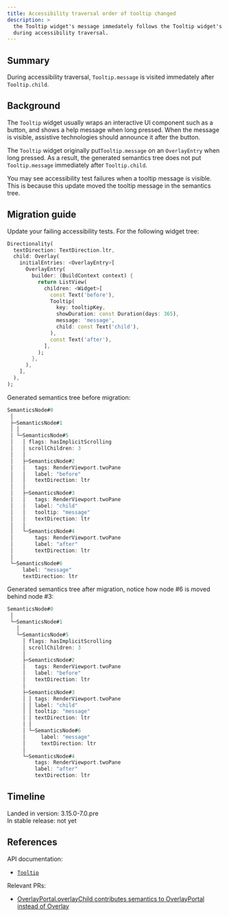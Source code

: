 ```yaml
---
title: Accessibility traversal order of tooltip changed 
description: >
  the Tooltip widget's message immedately follows the Tooltip widget's child 
  during accessibility traversal.
---
```


## Summary

During accessibility traversal, `Tooltip.message` is visited immedately after
`Tooltip.child`.

## Background

The `Tooltip` widget usually wraps an interactive UI component such as a button,
and shows a help message when long pressed. 
When the message is visible, assistive technologies should announce it after
the button.

The `Tooltip` widget originally put`Tooltip.message` on an `OverlayEntry` when 
long pressed.
As a result, the generated semantics tree does not put `Tooltip.message` 
immediately after `Tooltip.child`.

You may see accessibility test failures when a tooltip message is visible.
This is because this update moved the tooltip message in the semantics tree.

## Migration guide

Update your failing accessibility tests. For the following widget tree:

```dart
Directionality(
  textDirection: TextDirection.ltr,
  child: Overlay(
    initialEntries: <OverlayEntry>[
      OverlayEntry(
        builder: (BuildContext context) {
          return ListView(
            children: <Widget>[
              const Text('before'),
              Tooltip(
                key: tooltipKey,
                showDuration: const Duration(days: 365),
                message: 'message',
                child: const Text('child'),
              ),
              const Text('after'),
            ],
          );
        },
      ),
    ],
  ),
);
```

Generated semantics tree before migration:

```dart
SemanticsNode#0
 │
 ├─SemanticsNode#1
 │ │
 │ └─SemanticsNode#5
 │   │ flags: hasImplicitScrolling
 │   │ scrollChildren: 3
 │   │
 │   ├─SemanticsNode#2
 │   │   tags: RenderViewport.twoPane
 │   │   label: "before"
 │   │   textDirection: ltr
 │   │
 │   ├─SemanticsNode#3
 │   │   tags: RenderViewport.twoPane
 │   │   label: "child"
 │   │   tooltip: "message"
 │   │   textDirection: ltr
 │   │
 │   └─SemanticsNode#4
 │       tags: RenderViewport.twoPane
 │       label: "after"
 │       textDirection: ltr
 │
 └─SemanticsNode#6
     label: "message"
     textDirection: ltr
```

Generated semantics tree after migration, notice how node #6 is moved behind 
node #3:

```dart
SemanticsNode#0
 │
 └─SemanticsNode#1
   │
   └─SemanticsNode#5
     │ flags: hasImplicitScrolling
     │ scrollChildren: 3
     │
     ├─SemanticsNode#2
     │   tags: RenderViewport.twoPane
     │   label: "before"
     │   textDirection: ltr
     │
     ├─SemanticsNode#3
     │ │ tags: RenderViewport.twoPane
     │ │ label: "child"
     │ │ tooltip: "message"
     │ │ textDirection: ltr
     │ │
     │ └─SemanticsNode#6
     │     label: "message"
     │     textDirection: ltr
     │
     └─SemanticsNode#4
         tags: RenderViewport.twoPane
         label: "after"
         textDirection: ltr
```

## Timeline

Landed in version: 3.15.0-7.0.pre<br>
In stable release: not yet

## References

API documentation:

* [`Tooltip`][]

Relevant PRs:

* [OverlayPortal.overlayChild contributes semantics to OverlayPortal instead of Overlay][]

[`Tooltip`]: {{site.api}}/flutter/material/Tooltip-class
[OverlayPortal.overlayChild contributes semantics to OverlayPortal instead of Overlay]: {{site.repo.flutter}}/pull/134921
